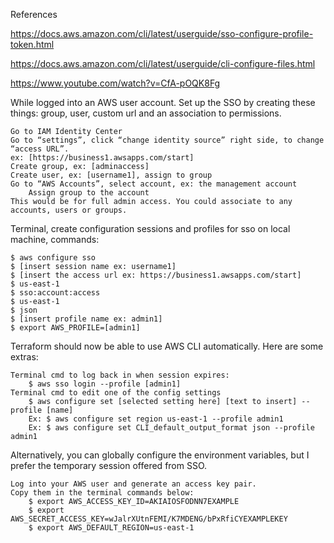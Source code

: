 References

https://docs.aws.amazon.com/cli/latest/userguide/sso-configure-profile-token.html

https://docs.aws.amazon.com/cli/latest/userguide/cli-configure-files.html

https://www.youtube.com/watch?v=CfA-pOQK8Fg

While logged into an AWS user account. Set up the SSO by creating these things: group, user, custom url and an association to permissions.

    Go to IAM Identity Center
    Go to “settings”, click “change identity source” right side, to change “access URL”.
    ex: [https://business1.awsapps.com/start]
    Create group, ex: [adminaccess]
    Create user, ex: [username1], assign to group
    Go to “AWS Accounts”, select account, ex: the management account
        Assign group to the account
    This would be for full admin access. You could associate to any accounts, users or groups.

Terminal, create configuration sessions and profiles for sso on local machine, commands:

    $ aws configure sso
    $ [insert session name ex: username1]
    $ [insert the access url ex: https://business1.awsapps.com/start]
    $ us-east-1
    $ sso:account:access
    $ us-east-1
    $ json
    $ [insert profile name ex: admin1]
    $ export AWS_PROFILE=[admin1]

Terraform should now be able to use AWS CLI automatically. Here are some extras:

    Terminal cmd to log back in when session expires:
        $ aws sso login --profile [admin1]
    Terminal cmd to edit one of the config settings
        $ aws configure set [selected setting here] [text to insert] --profile [name]
        Ex: $ aws configure set region us-east-1 --profile admin1
        Ex: $ aws configure set CLI_default_output_format json --profile admin1

Alternatively, you can globally configure the environment variables, but I prefer the temporary session offered from SSO. 

    Log into your AWS user and generate an access key pair.
    Copy them in the terminal commands below:
        $ export AWS_ACCESS_KEY_ID=AKIAIOSFODNN7EXAMPLE
        $ export AWS_SECRET_ACCESS_KEY=wJalrXUtnFEMI/K7MDENG/bPxRfiCYEXAMPLEKEY
        $ export AWS_DEFAULT_REGION=us-east-1
